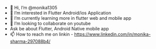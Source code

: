 - 👋 Hi, I’m @monika1305
- 👀 I’m interested in Flutter Android/ios Application
- 🌱 I’m currently learning more in flutter web and mobile app
- 💞️ I’m looking to collaborate on youtube
-    Ask be about Flutter, Android Native mobile app
- 📫 How to reach me on linkin - https://www.linkedin.com/in/monika-sharma-297088b4/

<!---
monika1305/monika1305 is a ✨ special ✨ repository because its `README.md` (this file) appears on your GitHub profile.
You can click the Preview link to take a look at your changes.
--->
